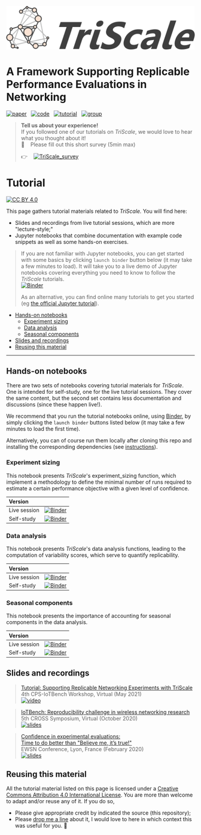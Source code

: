 ![TriScale_logo](../docs/assets/img/triscale_logo.svg)

# A Framework Supporting Replicable Performance Evaluations in Networking

[![paper](https://img.shields.io/badge/_-Paper-blue?logo=adobeacrobatreader)](https://doi.org/10.5281/zenodo.3464273)&nbsp;&nbsp;
[![code](https://img.shields.io/badge/_-Code-blue?logo=github)](https://github.com/romain-jacob/triscale)&nbsp;&nbsp;
[![tutorial](https://img.shields.io/badge/-Tutorial-blue?logo=airplayvideo)](tutorial.md)&nbsp;&nbsp;
[![group](https://img.shields.io/badge/-Discussion-blue?logo=theconversation)](https://groups.google.com/g/triscale)
<!--![docs](https://img.shields.io/badge/-Documentation-orange?logo=googlesheets)-->

> **Tell us about your experience!**  
> If you followed one of our tutorials on _TriScale_, we would love to hear what you thought about it!  
> 🙏 &nbsp;&nbsp; Please fill out this short survey (5min max)     
> 
> 👉&nbsp;&nbsp;&nbsp;&nbsp;[![TriScale_survey](https://img.shields.io/badge/feedback-tutorial-brightgreen)](https://docs.google.com/forms/d/e/1FAIpQLScYvkl8D_F6RhVL9qvAoXud6BCWNHiMk00WulEN44JM0tAFhg/viewform?usp=sf_link)

# Tutorial

[![CC BY 4.0][cc-by-shield]][cc-by]

This page gathers tutorial materials related to _TriScale._ You will find here:

- Slides and recordings from live tutorial sessions, which are more "lecture-style;"
- Jupyter notebooks that combine documentation with example code snippets as well as some hands-on exercises.

> If you are not familiar with Jupyter notebooks, you can get started with some basics by clicking `launch binder` button below (it may take a few minutes to load). It will take you to a live demo of Jupyter notebooks covering everything you need to know to follow the _TriScale_ tutorials.  
[![Binder](https://mybinder.org/badge_logo.svg)](https://mybinder.org/v2/gh/romain-jacob/triscale/master?filepath=live_exp-sizing.ipynb)  
> 
> As an alternative, you can find online many tutorials to get you started (eg [the official Jupyter tutorial](https://jupyter-notebook.readthedocs.io/en/stable/notebook.html)).


<!-- TOC -->

- [Hands-on notebooks](#hands-on-notebooks)
    - [Experiment sizing](#experiment-sizing)
    - [Data analysis](#data-analysis)
    - [Seasonal components](#seasonal-components)
- [Slides and recordings](#slides-and-recordings)
- [Reusing this material](#reusing-this-material)

<!-- /TOC -->

---

## Hands-on notebooks

There are two sets of notebooks covering tutorial materials for _TriScale_. One is intended for self-study, one for the live tutorial sessions. They cover the same content, but the second set contains less documentation and discussions (since these happen live!).

We recommend that you run the tutorial notebooks online, using [Binder](mybinder.org), by simply clicking the `launch binder` buttons listed below (it may take a few minutes to load the first time).

Alternatively, you can of course run them locally after cloning this repo and installing the corresponding dependencies (see [instructions](../triscale#running-locally)).

### Experiment sizing

This notebook presents _TriScale_'s experiment_sizing function, which implement a methodology to define the minimal number of runs required to estimate a certain performance objective with a given level of confidence.

|Version||
|:---|:---|
|Live session|  [![Binder](https://mybinder.org/badge_logo.svg)](https://mybinder.org/v2/gh/romain-jacob/triscale/master?filepath=live_exp-sizing.ipynb)  |
|Self-study|    [![Binder](https://mybinder.org/badge_logo.svg)](https://mybinder.org/v2/gh/romain-jacob/triscale/master?filepath=tutorial_exp-sizing.ipynb)  |

### Data analysis

This notebook presents _TriScale_'s data analysis functions, leading to the computation of variability scores, which serve to quantify replicability.

|Version||
|:---|:---|
|Live session|  [![Binder](https://mybinder.org/badge_logo.svg)](https://mybinder.org/v2/gh/romain-jacob/triscale/master?filepath=live_data-analysis.ipynb)  |
|Self-study|    [![Binder](https://mybinder.org/badge_logo.svg)](https://mybinder.org/v2/gh/romain-jacob/triscale/master?filepath=tutorial_data-analysis.ipynb)  |

### Seasonal components

This notebook presents the importance of accounting for seasonal components in the data analysis.

|Version||
|:---|:---|
|Live session|  [![Binder](https://mybinder.org/badge_logo.svg)](https://mybinder.org/v2/gh/romain-jacob/triscale/master?filepath=live_seasonal-comp)  |
|Self-study|    [![Binder](https://mybinder.org/badge_logo.svg)](https://mybinder.org/v2/gh/romain-jacob/triscale/master?filepath=tutorial_seasonal-comp)  |


## Slides and recordings

> [Tutorial: Supporting Replicable Networking Experiments with TriScale](https://youtu.be/f9k7gS-QpWI)  
4th CPS-IoTBench Workshop, Virtual (May 2021)  
[![video](https://img.shields.io/badge/-Video-blue?logo=youtube)](https://youtu.be/f9k7gS-QpWI)

> [IoTBench: Reproducibility challenge in wireless networking research](https://osf.io/m7a6w/)  
5th CROSS Symposium, Virtual (October 2020)  
[![slides](https://img.shields.io/badge/-Slides-blue?logo=airplayvideo)](https://osf.io/m7a6w/)

> [Confidence in experimental evaluations:  
Time to do better than "Believe me, it’s true!"](https://osf.io/aktn7/)  
EWSN Conference, Lyon, France (February 2020)  
[![slides](https://img.shields.io/badge/-Slides-blue?logo=airplayvideo)](https://osf.io/aktn7/)


## Reusing this material

All the tutorial material listed on this page is licensed under a
[Creative Commons Attribution 4.0 International License][cc-by]. You are more than welcome to adapt and/or reuse any of it. If you do so,

- Please give appropriate credit by indicated the source (this repository);
- Please [drop me a line](mailto:jacobr@ethz.ch) about it, I would love to here in which context this was useful for you. 🙂

<!-- [![CC BY 4.0][cc-by-image]][cc-by] -->

[cc-by]: http://creativecommons.org/licenses/by/4.0/
[cc-by-image]: https://i.creativecommons.org/l/by/4.0/88x31.png
[cc-by-shield]: https://img.shields.io/badge/License-CC%20BY%204.0-lightgrey.svg